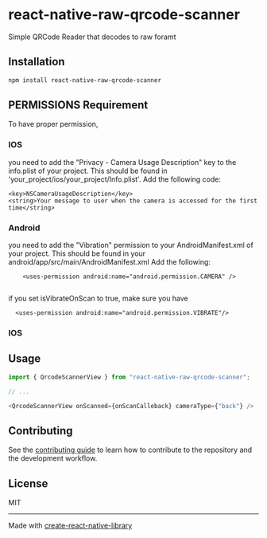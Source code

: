 # react-native-raw-qrcode-scanner

Simple QRCode Reader that decodes to raw foramt

## Installation

```sh
npm install react-native-raw-qrcode-scanner
```
## PERMISSIONS Requirement

 To have proper permission,

### IOS
 you need to add the "Privacy - Camera Usage Description" key to the info.plist of your project. This should be found in 'your_project/ios/your_project/Info.plist'. Add the following code:

 ```
<key>NSCameraUsageDescription</key>
<string>Your message to user when the camera is accessed for the first time</string>

```
### Android
 you need to add the "Vibration" permission to your AndroidManifest.xml of your project. This should be found in your android/app/src/main/AndroidManifest.xml Add the following:

```
    <uses-permission android:name="android.permission.CAMERA" />
    
```
  if you set isVibrateOnScan to true, make sure you have 

```
  <uses-permission android:name="android.permission.VIBRATE"/>

```
### IOS

## Usage

```js
import { QrcodeScannerView } from "react-native-raw-qrcode-scanner";

// ...

<QrcodeScannerView onScanned={onScanCalleback} cameraType={"back"} />
```

## Contributing

See the [contributing guide](CONTRIBUTING.md) to learn how to contribute to the repository and the development workflow.

## License

MIT

---

Made with [create-react-native-library](https://github.com/callstack/react-native-builder-bob)
